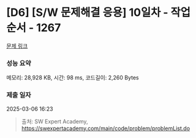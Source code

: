 # [D6] [S/W 문제해결 응용] 10일차 - 작업순서 - 1267 

[문제 링크](https://swexpertacademy.com/main/code/problem/problemDetail.do?contestProbId=AV18TrIqIwUCFAZN) 

### 성능 요약

메모리: 28,928 KB, 시간: 98 ms, 코드길이: 2,260 Bytes

### 제출 일자

2025-03-06 16:23



> 출처: SW Expert Academy, https://swexpertacademy.com/main/code/problem/problemList.do